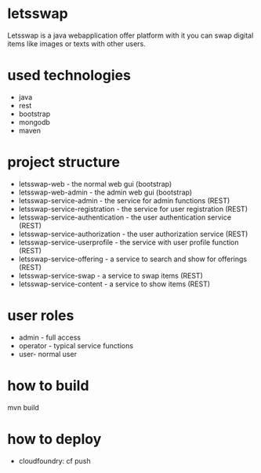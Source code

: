 # letsswap

Letsswap is a java webapplication offer platform with it you can swap digital items like images or texts with other users.

# used technologies

* java
* rest
* bootstrap
* mongodb
* maven


# project structure

* letsswap-web - the normal web gui (bootstrap)
* letsswap-web-admin - the admin web gui (bootstrap)
* letsswap-service-admin - the service for admin functions (REST)
* letsswap-service-registration - the service for user registration (REST)
* letsswap-service-authentication - the user authentication service (REST)
* letsswap-service-authorization - the user authorization service (REST)
* letsswap-service-userprofile - the service with user profile function (REST)
* letsswap-service-offering - a service to search and show for offerings (REST)
* letsswap-service-swap - a service to swap items (REST)
* letsswap-service-content - a service to show items (REST)


# user roles

* admin - full access
* operator - typical service functions
* user- normal user


# how to build

mvn build

# how to deploy

* cloudfoundry: cf push
